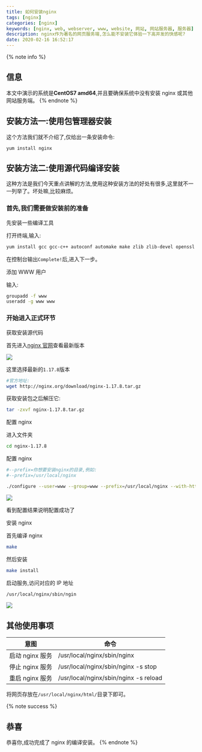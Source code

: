 ```yaml
---
title: 如何安装nginx
tags: [nginx]
categories: [nginx]
keywords: [nginx, web, webserver, www, website, 网站, 网站服务器, 服务器]
description: nginx作为著名的网页服务端,怎么能不安装它体验一下高并发的快感呢?
date: 2020-02-16 16:52:17
---
```


{% note info %}

## 信息

本文中演示的系统是**CentOS7 amd64**,并且要确保系统中没有安装 nginx 或其他网站服务端。
{% endnote %}

## 安装方法一:使用包管理器安装

这个方法我们就不介绍了,仅给出一条安装命令:

```
yum install nginx
```

## 安装方法二:使用源代码编译安装

这种方法是我们今天重点讲解的方法,使用这种安装方法的好处有很多,这里就不一一列举了。坏处嘛,比较麻烦。

### 首先,我们需要做安装前的准备

先安装一些编译工具

打开终端,输入:

```bash
yum install gcc gcc-c++ autoconf automake make zlib zlib-devel openssl openssl-devel pcre pcre-devel
```

在控制台输出`Complete!`后,进入下一步。

添加 WWW 用户

输入:

```bash
groupadd -f www
useradd -g www www
```

### 开始进入正式环节

获取安装源代码

首先进入[nginx 官网](http://nginx.org/en/download.html)查看最新版本

![](https://cdn.bmyjacks.io/img/20200309175844.png?x-oss-process=style/style)

这里选择最新的`1.17.8`版本

```bash
#官方地址:
wget http://nginx.org/download/nginx-1.17.8.tar.gz
```

获取安装包之后解压它:

```bash
tar -zxvf nginx-1.17.8.tar.gz
```

配置 nginx

进入文件夹

```bash
cd nginx-1.17.8
```

配置 nginx

```bash
#--prefix=你想要安装nginx的目录,例如:
#--prefix=/usr/local/nginx

./configure --user=www --group=www --prefix=/usr/local/nginx --with-http_stub_status_module --with-http_ssl_module --with-stream --with-http_gzip_static_module --with-http_sub_module
```

![](https://cdn.bmyjacks.io/img/20200309175912.png?x-oss-process=style/style)

看到配置结果说明配置成功了

安装 nginx

首先编译 nginx

```bash
make
```

然后安装

```bash
make install

```

启动服务,访问对应的 IP 地址

```bash
/usr/local/nginx/sbin/ngin
```

![](https://cdn.bmyjacks.io/img/20200309175943.png?x-oss-process=style/style)

## 其他使用事项

| 意图            | 命令                                  |
| --------------- | ------------------------------------- |
| 启动 nginx 服务 | /usr/local/nginx/sbin/nginx           |
| 停止 nginx 服务 | /usr/local/nginx/sbin/nginx -s stop   |
| 重启 nginx 服务 | /usr/local/nginx/sbin/nginx -s reload |

将网页存放在`/usr/local/nginx/html/`目录下即可。

{% note success %}

## 恭喜

恭喜你,成功完成了 nginx 的编译安装。
{% endnote %}
